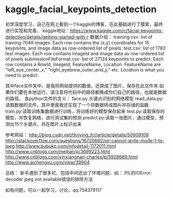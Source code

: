 # kaggle_facial_keypoints_detection
初学深度学习，自己在网上看到一个kaggle的博客，在此基础进行了摸索，最终进行实现和完善。
kaggle地址：https://www.kaggle.com/c/facial-keypoints-detection/details/getting-started-with-r
数据介绍：
training.csv: list of training 7049 images. Each row contains the (x,y) coordinates for 15 keypoints, and image data as row-ordered list of pixels.
test.csv: list of 1783 test images. Each row contains ImageId and image data as row-ordered list of pixels
submissionFileFormat.csv: list of 27124 keypoints to predict. Each row contains a RowId, ImageId, FeatureName, Location. FeatureName are "left_eye_center_x," "right_eyebrow_outer_end_y," etc. Location is what you need to predict. 

其中face文件夹中，是我将网站提供的数值，还原成了图片，保存在此文件夹
如果你们要在本地运行，请注意将代码中的路径都换成你们自己的路径，也就是数据的路径。
各python文件的含义：
face.py:关键点识别的网络模型
read_data.py:读取数据的文件，其中里面我还实现了一个将数据转成图片并存储的函数
train.py:读取训练集数据进行训练，将训练好的模型保存起来
test.py:读取保存的模型，并恢复网络，进行测试集的预测
predict.py:读取一张图片，通过模型，预测出15个关键点，并在图片上标识出来

参考网站：
http://blog.csdn.net/thriving_fcl/article/details/50909109
http://stackoverflow.com/questions/16720682/pil-cannot-write-mode-f-to-jpeg
http://www.bubuko.com/infodetail-1172011.html
http://www.cnblogs.com/meitian/p/3699223.html
http://www.cnblogs.com/yinxiangnan-charles/p/5928689.html
http://www.aichengxu.com/view/39904

总结：
 新手遇到了很多坑，包括中间还出了环境问题，如：
 PIL的IOError: decoder jpeg not available错误的排除方法

 如有问题，可以一起学习，讨论，qq:754379117
